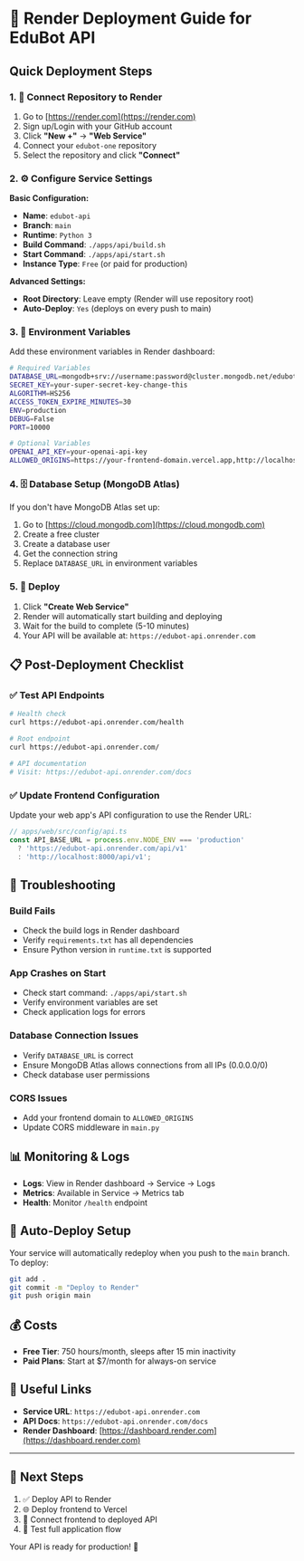 # 🚀 Render Deployment Guide for EduBot API

## Quick Deployment Steps

### 1. 📁 **Connect Repository to Render**

1. Go to [https://render.com](https://render.com)
2. Sign up/Login with your GitHub account
3. Click **"New +"** → **"Web Service"**
4. Connect your `edubot-one` repository
5. Select the repository and click **"Connect"**

### 2. ⚙️ **Configure Service Settings**

**Basic Configuration:**
- **Name**: `edubot-api`
- **Branch**: `main`
- **Runtime**: `Python 3`
- **Build Command**: `./apps/api/build.sh`
- **Start Command**: `./apps/api/start.sh`
- **Instance Type**: `Free` (or paid for production)

**Advanced Settings:**
- **Root Directory**: Leave empty (Render will use repository root)
- **Auto-Deploy**: `Yes` (deploys on every push to main)

### 3. 🔐 **Environment Variables**

Add these environment variables in Render dashboard:

```bash
# Required Variables
DATABASE_URL=mongodb+srv://username:password@cluster.mongodb.net/edubot?retryWrites=true&w=majority
SECRET_KEY=your-super-secret-key-change-this
ALGORITHM=HS256
ACCESS_TOKEN_EXPIRE_MINUTES=30
ENV=production
DEBUG=False
PORT=10000

# Optional Variables
OPENAI_API_KEY=your-openai-api-key
ALLOWED_ORIGINS=https://your-frontend-domain.vercel.app,http://localhost:3000
```

### 4. 🗄️ **Database Setup (MongoDB Atlas)**

If you don't have MongoDB Atlas set up:

1. Go to [https://cloud.mongodb.com](https://cloud.mongodb.com)
2. Create a free cluster
3. Create a database user
4. Get the connection string
5. Replace `DATABASE_URL` in environment variables

### 5. 🚀 **Deploy**

1. Click **"Create Web Service"**
2. Render will automatically start building and deploying
3. Wait for the build to complete (5-10 minutes)
4. Your API will be available at: `https://edubot-api.onrender.com`

## 📋 **Post-Deployment Checklist**

### ✅ **Test API Endpoints**

```bash
# Health check
curl https://edubot-api.onrender.com/health

# Root endpoint
curl https://edubot-api.onrender.com/

# API documentation
# Visit: https://edubot-api.onrender.com/docs
```

### ✅ **Update Frontend Configuration**

Update your web app's API configuration to use the Render URL:

```typescript
// apps/web/src/config/api.ts
const API_BASE_URL = process.env.NODE_ENV === 'production' 
  ? 'https://edubot-api.onrender.com/api/v1'
  : 'http://localhost:8000/api/v1';
```

## 🔧 **Troubleshooting**

### **Build Fails**
- Check the build logs in Render dashboard
- Verify `requirements.txt` has all dependencies
- Ensure Python version in `runtime.txt` is supported

### **App Crashes on Start**
- Check start command: `./apps/api/start.sh`
- Verify environment variables are set
- Check application logs for errors

### **Database Connection Issues**
- Verify `DATABASE_URL` is correct
- Ensure MongoDB Atlas allows connections from all IPs (0.0.0.0/0)
- Check database user permissions

### **CORS Issues**
- Add your frontend domain to `ALLOWED_ORIGINS`
- Update CORS middleware in `main.py`

## 📊 **Monitoring & Logs**

- **Logs**: View in Render dashboard → Service → Logs
- **Metrics**: Available in Service → Metrics tab
- **Health**: Monitor `/health` endpoint

## 🔄 **Auto-Deploy Setup**

Your service will automatically redeploy when you push to the `main` branch. To deploy:

```bash
git add .
git commit -m "Deploy to Render"
git push origin main
```

## 💰 **Costs**

- **Free Tier**: 750 hours/month, sleeps after 15 min inactivity
- **Paid Plans**: Start at $7/month for always-on service

## 🔗 **Useful Links**

- **Service URL**: `https://edubot-api.onrender.com`
- **API Docs**: `https://edubot-api.onrender.com/docs`
- **Render Dashboard**: [https://dashboard.render.com](https://dashboard.render.com)

---

## 🎯 **Next Steps**

1. ✅ Deploy API to Render
2. 🌐 Deploy frontend to Vercel
3. 🔗 Connect frontend to deployed API
4. 🧪 Test full application flow

Your API is ready for production! 🚀